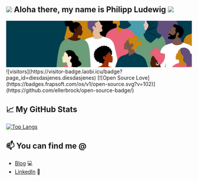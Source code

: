 <h2> <img src="https://i.giphy.com/media/v1.Y2lkPTc5MGI3NjExbHlmZmg4YWJvNnE5aHdkZ2VpdTFjZ243a2VybnBnNjRlNHFyMzU1cSZlcD12MV9pbnRlcm5hbF9naWZfYnlfaWQmY3Q9cw/Exmxx1fr6m1BGaiEvX/giphy.gif" width="50">  Aloha there, my name is Philipp Ludewig <img src="https://i.giphy.com/media/v1.Y2lkPTc5MGI3NjExaTlkaGwxZGh0YzZoOW0zNmhoN2x6eTRrdnJkamtuMWt2N295cHYyNiZlcD12MV9pbnRlcm5hbF9naWZfYnlfaWQmY3Q9cw/mPGo386UYlmFy/giphy.gif" width="50"></h2>

<img src="./images/tw_banner.jpeg" alt="Banner for some colors"/>
![visitors](https://visitor-badge.laobi.icu/badge?page_id=diesdasjenes.diesdasjenes)
[![Open Source Love](https://badges.frapsoft.com/os/v1/open-source.svg?v=102)](https://github.com/ellerbrock/open-source-badge/)

## 📈 My GitHub Stats

[![Top Langs](https://github-readme-stats.vercel.app/api/top-langs/?username=diesdasjenes&layout=compact)](https://github.com/diesdasjenes/github-readme-stats)

## 📫 You can find me @
<!-- YOU-CAN-FIND-ME:START -->
- [Blog](https://blog.philippludewig.de) 💻
- [LinkedIn](https://www.linkedin.com/in/philipp-ludewig-8574aa9b/) 💼
<!-- YOU-CAN-FIND-ME:END -->

<!--
**DiesDasJenes/diesdasjenes** is a ✨ _special_ ✨ repository because its `README.md` (this file) appears on your GitHub profile.

Here are some ideas to get you started:

- 🔭 I’m currently working on ...
- 🌱 I’m currently learning ...
- 👯 I’m looking to collaborate on ...
- 🤔 I’m looking for help with ...
- 💬 Ask me about ...
- 📫 How to reach me: ...
- 😄 Pronouns: ...
- ⚡ Fun fact: ...
-->

